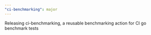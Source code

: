 ```yaml
---
"ci-benchmarking": major
---
```


Releasing ci-benchmarking, a reusable benchmarking action for CI go benchmark
tests
